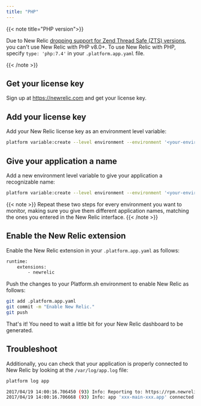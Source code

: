 ```yaml
---
title: "PHP"
---
```


{{< note title="PHP version">}}

Due to New Relic [dropping support for Zend Thread Safe (ZTS) versions](https://docs.newrelic.com/docs/release-notes/agent-release-notes/php-release-notes/php-agent-9170300/), you can't use New Relic with PHP v8.0+. To use New Relic with PHP, specify `type: 'php:7.4'` in your `.platform.app.yaml` file.

{{< /note >}}

## Get your license key

Sign up at https://newrelic.com and get your license key.

## Add your license key

Add your New Relic license key as an environment level variable:

```bash
platform variable:create --level environment --environment '<your-environment>' --visible-build false --inheritable false php:newrelic.license --value '<your-new-relic-license-key>'
```

## Give your application a name

Add a new environment level variable to give your application a recognizable name:

```bash
platform variable:create --level environment --environment '<your-environment>' --visible-build false --inheritable false php:newrelic.appname --value '<your-application-name>'
```

{{< note >}}
Repeat these two steps for every environment you want to monitor, making sure you give them different application names, matching the ones you entered in the New Relic interface.
{{< /note >}}

## Enable the New Relic extension

Enable the New Relic extension in your `.platform.app.yaml` as follows:

```bash
runtime:
    extensions:
        - newrelic
```

Push the changes to your Platform.sh environment to enable New Relic as follows:

```bash
git add .platform.app.yaml
git commit -m "Enable New Relic."
git push
```

That's it! You need to wait a little bit for your New Relic dashboard to be generated.

## Troubleshoot

Additionally, you can check that your application is properly connected to New Relic by looking at the `/var/log/app.log` file:

```bash
platform log app

2017/04/19 14:00:16.706450 (93) Info: Reporting to: https://rpm.newrelic.com/accounts/xxx/applications/xxx
2017/04/19 14:00:16.706668 (93) Info: app 'xxx-main-xxx.app' connected with run id 'xxx'
```